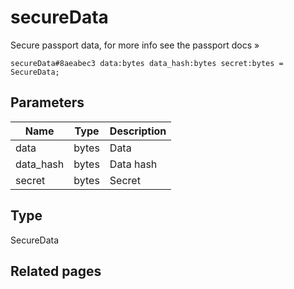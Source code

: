 # secureData
Secure passport data, for more info see the passport docs »

```
secureData#8aeabec3 data:bytes data_hash:bytes secret:bytes = SecureData;
```

## Parameters
| Name | Type | Description |
| ---- | :----: | ----------- |
| data | bytes | Data |
| data_hash | bytes | Data hash |
| secret | bytes | Secret |


## Type
SecureData

## Related pages
